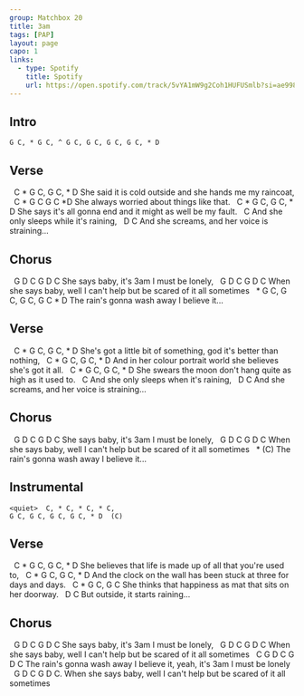 ```yaml
---
group: Matchbox 20
title: 3am
tags: [PAP]
layout: page
capo: 1
links: 
  - type: Spotify
    title: Spotify
    url: https://open.spotify.com/track/5vYA1mW9g2Coh1HUFUSmlb?si=ae998fe04b314480
---
```


## Intro

```chordpro
G C, * G C, ^ G C, G C, G C, G C, * D
```

## Verse

&nbsp;       C            *     G         C, G C, * D
She said it is cold outside and she hands me my raincoat,
&nbsp;     C         *   G   C G C *D
She always worried about things like that.
&nbsp;    C                    *      G      C, G C, * D
She says it's all gonna end and it might as well be my fault.
&nbsp;          C
And she only sleeps while it's raining,
&nbsp;        D        C
And she screams, and her voice is straining...

## Chorus

&nbsp;    G   D C               G     D C
She says baby,  it's 3am I must be lonely,
&nbsp;     G  D C                       G      D     C
When she says baby,  well I can't help but be scared of it all sometimes
&nbsp;                                *     G C, G C, G C, G C * D
The rain's gonna wash away I believe it...

## Verse

&nbsp;        C                      *           G     C, G C, * D
She's got a little bit of something, god it's better than nothing,
&nbsp;        C                *         G  C, G C, * D
And in her colour portrait world she believes she's got it all.
&nbsp;     C                *       G     C, G C, * D
She swears the moon don't hang quite as high as it used to.
&nbsp;                             C
And she only sleeps when it's raining,
&nbsp;        D        C
And she screams, and her voice is straining...

## Chorus

&nbsp;    G   D C               G     D C
She says baby,  it's 3am I must be lonely,
&nbsp;     G  D C                       G      D     C
When she says baby,  well I can't help but be scared of it all sometimes
&nbsp;                                *        (C)
The rain's gonna wash away I believe it...

## Instrumental

```chordpro
<quiet>  C, * C, * C, * C,
G C, G C, G C, G C, * D  (C)
```

## Verse

&nbsp;        C                   *               G     C, G C, * D
She believes that life is made up of all that you're used to,
&nbsp;                C                      *         G          C, G C, * D
And the clock on the wall has been stuck at three for days and days.
&nbsp;          C              *           G     C, G C <loud>
She thinks that happiness as mat that sits on her doorway.
&nbsp;   D                  C
But outside, it starts raining...

## Chorus

&nbsp;    G    D C            G      D C
She says baby,   it's 3am I must be lonely,
&nbsp;    G   D C               G       D    C
When she says baby, well I can't help but be scared of it all sometimes
&nbsp;   C                           G      D C                       G   D C
The rain's gonna wash away I believe it, yeah, it's 3am I must be lonely
&nbsp;     G  D C                       G   D    C.
When she says baby,  well I can't help but be scared of it all sometimes
